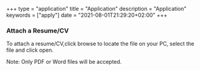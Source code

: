 +++
type = "application"
title = "Application"
description = "Application"
keywords = ["apply"]
date = "2021-08-01T21:29:20+02:00"
+++

### Attach a Resume/CV
            
To attach a resume/CV,click browse to locate the file on your PC, select the file and click open.
            
Note: Only PDF or Word files will be accepted.
